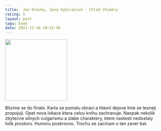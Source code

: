 ```yaml
---
title: 	Jan Hlávka, Jana Vybíralová - Chlad Chiméry
rating: 5
layout: post
tags: book
date: 2022-12-16 19:31:45
---
```

<img width="200" src="https://www.databazeknih.cz/img/books/45_/452617/big_chlad-chimery-aNd-452617.jpg" />
<p>
Blizime se do finale. Karta se pomalu obraci a hlavni dejove linie se tesneji propojuji. Opet nova lokace ktera celou knihu zachranuje. Naopak nekolik zbytecne silnych vulgarismu a slabe charaktery, ktere nastesti nedostaly tolik prostoru. Humoru poskrovnu. Trochu se zacinam o ten zaver bat.
</p>
